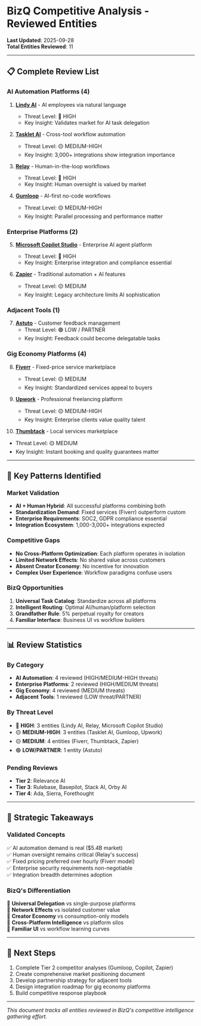# BizQ Competitive Analysis - Reviewed Entities

**Last Updated**: 2025-09-28  
**Total Entities Reviewed**: 11

---

## 📋 Complete Review List

### AI Automation Platforms (4)
1. **[Lindy AI](./lindy-ai.md)** - AI employees via natural language
   - Threat Level: 🔴 HIGH
   - Key Insight: Validates market for AI task delegation
   
2. **[Tasklet AI](./tasklet-ai.md)** - Cross-tool workflow automation  
   - Threat Level: 🟡 MEDIUM-HIGH
   - Key Insight: 3,000+ integrations show integration importance
   
3. **[Relay](./relay-ai.md)** - Human-in-the-loop workflows
   - Threat Level: 🔴 HIGH
   - Key Insight: Human oversight is valued by market

4. **[Gumloop](./gumloop.md)** - AI-first no-code workflows
   - Threat Level: 🟡 MEDIUM-HIGH
   - Key Insight: Parallel processing and performance matter

### Enterprise Platforms (2)
5. **[Microsoft Copilot Studio](./microsoft-copilot-studio.md)** - Enterprise AI agent platform
   - Threat Level: 🔴 HIGH
   - Key Insight: Enterprise integration and compliance essential

6. **[Zapier](./zapier.md)** - Traditional automation + AI features
   - Threat Level: 🟡 MEDIUM
   - Key Insight: Legacy architecture limits AI sophistication

### Adjacent Tools (1)
7. **[Astuto](./astuto.md)** - Customer feedback management
   - Threat Level: 🟢 LOW / PARTNER
   - Key Insight: Feedback could become delegatable tasks

### Gig Economy Platforms (4)
8. **[Fiverr](./fiverr.md)** - Fixed-price service marketplace
   - Threat Level: 🟡 MEDIUM
   - Key Insight: Standardized services appeal to buyers
   
9. **[Upwork](./upwork.md)** - Professional freelancing platform
   - Threat Level: 🟡 MEDIUM-HIGH  
   - Key Insight: Enterprise clients value quality talent
   
10. **[Thumbtack](./thumbtack.md)** - Local services marketplace
   - Threat Level: 🟡 MEDIUM
   - Key Insight: Instant booking and quality guarantees matter

---

## 🎯 Key Patterns Identified

### Market Validation
- **AI + Human Hybrid**: All successful platforms combining both
- **Standardization Demand**: Fixed services (Fiverr) outperform custom
- **Enterprise Requirements**: SOC2, GDPR compliance essential
- **Integration Ecosystem**: 1,000-3,000+ integrations expected

### Competitive Gaps
- **No Cross-Platform Optimization**: Each platform operates in isolation
- **Limited Network Effects**: No shared value across customers
- **Absent Creator Economy**: No incentive for innovation
- **Complex User Experience**: Workflow paradigms confuse users

### BizQ Opportunities
1. **Universal Task Catalog**: Standardize across all platforms
2. **Intelligent Routing**: Optimal AI/human/platform selection
3. **Grandfather Rule**: 5% perpetual royalty for creators
4. **Familiar Interface**: Business UI vs workflow builders

---

## 📊 Review Statistics

### By Category
- **AI Automation**: 4 reviewed (HIGH/MEDIUM-HIGH threats)
- **Enterprise Platforms**: 2 reviewed (HIGH/MEDIUM threats)
- **Gig Economy**: 4 reviewed (MEDIUM threats)  
- **Adjacent Tools**: 1 reviewed (LOW threat/PARTNER)

### By Threat Level
- 🔴 **HIGH**: 3 entities (Lindy AI, Relay, Microsoft Copilot Studio)
- 🟡 **MEDIUM-HIGH**: 3 entities (Tasklet AI, Gumloop, Upwork)
- 🟡 **MEDIUM**: 4 entities (Fiverr, Thumbtack, Zapier)
- 🟢 **LOW/PARTNER**: 1 entity (Astuto)

### Pending Reviews
- **Tier 2**: Relevance AI
- **Tier 3**: Rulebase, Basepilot, Stack AI, Orby AI
- **Tier 4**: Ada, Sierra, Forethought

---

## 🚀 Strategic Takeaways

### Validated Concepts
✅ AI automation demand is real ($5.4B market)  
✅ Human oversight remains critical (Relay's success)  
✅ Fixed pricing preferred over hourly (Fiverr model)  
✅ Enterprise security requirements non-negotiable  
✅ Integration breadth determines adoption

### BizQ's Differentiation
🎯 **Universal Delegation** vs single-purpose platforms  
🎯 **Network Effects** vs isolated customer value  
🎯 **Creator Economy** vs consumption-only models  
🎯 **Cross-Platform Intelligence** vs platform silos  
🎯 **Familiar UI** vs workflow learning curves

---

## 📅 Next Steps

1. Complete Tier 2 competitor analyses (Gumloop, Copilot, Zapier)
2. Create comprehensive market positioning document
3. Develop partnership strategy for adjacent tools
4. Design integration roadmap for gig economy platforms
5. Build competitive response playbook

---

*This document tracks all entities reviewed in BizQ's competitive intelligence gathering effort.*